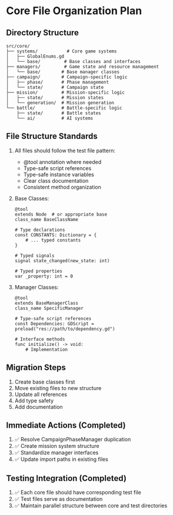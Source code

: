 # Core File Organization Plan

## Directory Structure
```
src/core/
├── systems/           # Core game systems
│   ├── GlobalEnums.gd
│   └── base/         # Base classes and interfaces
├── managers/         # Game state and resource management
│   └── base/        # Base manager classes
├── campaign/        # Campaign-specific logic
│   ├── phase/       # Phase management
│   └── state/       # Campaign state
├── mission/         # Mission-specific logic
│   ├── state/       # Mission states
│   └── generation/  # Mission generation
└── battle/          # Battle-specific logic
    ├── state/       # Battle states
    └── ai/          # AI systems
```

## File Structure Standards
1. All files should follow the test file pattern:
   - @tool annotation where needed
   - Type-safe script references
   - Type-safe instance variables
   - Clear class documentation
   - Consistent method organization

2. Base Classes:
   ```gdscript
   @tool
   extends Node  # or appropriate base
   class_name BaseClassName

   # Type declarations
   const CONSTANTS: Dictionary = {
       # ... typed constants
   }

   # Typed signals
   signal state_changed(new_state: int)

   # Typed properties
   var _property: int = 0
   ```

3. Manager Classes:
   ```gdscript
   @tool
   extends BaseManagerClass
   class_name SpecificManager

   # Type-safe script references
   const Dependencies: GDScript = preload("res://path/to/dependency.gd")

   # Interface methods
   func initialize() -> void:
       # Implementation
   ```

## Migration Steps
1. Create base classes first
2. Move existing files to new structure
3. Update all references
4. Add type safety
5. Add documentation

## Immediate Actions (Completed)
1. ✅ Resolve CampaignPhaseManager duplication
2. ✅ Create mission system structure
3. ✅ Standardize manager interfaces
4. ✅ Update import paths in existing files

## Testing Integration (Completed)
1. ✅ Each core file should have corresponding test file
2. ✅ Test files serve as documentation
3. ✅ Maintain parallel structure between core and test directories 